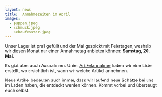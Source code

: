 ```yaml
---
layout: news
title:  Annahmezeiten im April
images:
  - puppen.jpeg
  - schmuck.jpeg
  - schaufenster.jpeg
---
```


Unser Lager ist prall gefüllt und der Mai gespickt mit Feiertagen, weshalb wir diesen Monat nur einen Annahmetag anbieten können: __Samstag, 20. Mai__.

Es gibt aber auch Ausnahmen. Unter [Artikelannahme](./#artikelannahme) haben wir eine Liste erstellt, wo ersichtlich ist, wann wir welche Artikel annehmen.

Neue Artikel bedeuten auch immer, dass wir laufend neue Schätze bei uns im Laden haben, die entdeckt werden können. 
Kommt vorbei und überzeugt euch selbst.
